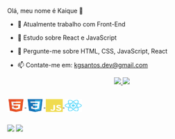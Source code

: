 Olá, meu nome é Kaique 👋

- 🔭 Atualmente trabalho com Front-End
- 🌱 Estudo sobre React e JavaScript
- 💬 Pergunte-me sobre HTML, CSS, JavaScript, React
- 📫 Contate-me em: kgsantos.dev@gmail.com

  <div align="center">
  <a href="https://github.com/KSantosDev">
  <img height="180em" src="https://github-readme-stats.vercel.app/api?username=KSantosDev&show_icons=true&theme=dracula&include_all_commits=true&count_private=true"/>
  <img height="170em" src="https://github-readme-stats.vercel.app/api/top-langs/?username=KSantosDev&layout=compact&langs_count=7&theme=dracula"/>
</div>

  <div style="display: inline_block"><br>
     <img align="center" alt="Kaique-HTML" height="30" width="40" src="https://raw.githubusercontent.com/devicons/devicon/master/icons/html5/html5-original.svg">
  <img align="center" alt="Kaique-CSS" height="30" width="40" src="https://raw.githubusercontent.com/devicons/devicon/master/icons/css3/css3-original.svg">
  <img align="center" alt="Kaique-Js" height="30" width="40" src="https://raw.githubusercontent.com/devicons/devicon/master/icons/javascript/javascript-plain.svg">
  <img align="center" alt="Kaique-React" height="30" width="40" src="https://raw.githubusercontent.com/devicons/devicon/master/icons/react/react-original.svg">
</div>
  
 ##
  
  <div> 
  <a href = "mailto:kgsantos.dev@gmail.com"><img src="https://img.shields.io/badge/-Gmail-%23333?style=for-the-badge&logo=gmail&logoColor=white" target="_blank"></a>
  <a href="https://www.linkedin.com/in/kaiquegon-santos/" target="_blank"><img src="https://img.shields.io/badge/-LinkedIn-%230077B5?style=for-the-badge&logo=linkedin&logoColor=white" target="_blank"></a>
 
</div>

